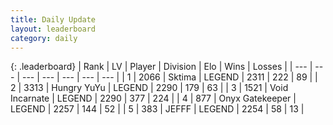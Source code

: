 ```yaml
---
title: Daily Update
layout: leaderboard
category: daily
---
```


{: .leaderboard}
| Rank | LV | Player | Division | Elo | Wins | Losses |
| --- | --- | --- | --- | --- | --- | --- |
| <span data-change="1">1</span> | 2066 | <span title="ID: 353063">Sktima</span> | LEGEND | <span data-change="13">2311</span> | <span data-change="2">222</span> | <span data-change="0">89</span> |
| <span data-change="-1">2</span> | 3313 | <span title="ID: 164871">Hungry YuYu</span> | LEGEND | <span data-change="-16">2290</span> | <span data-change="11">179</span> | <span data-change="7">63</span> |
| <span data-change="3">3</span> | 1521 | <span title="ID: 366840">Void Incarnate</span> | LEGEND | <span data-change="59">2290</span> | <span data-change="17">377</span> | <span data-change="3">224</span> |
| <span data-change="3">4</span> | 877 | <span title="ID: 402846">Onyx Gatekeeper</span> | LEGEND | <span data-change="28">2257</span> | <span data-change="31">144</span> | <span data-change="13">52</span> |
| <span data-change="4">5</span> | 383 | <span title="ID: 488585">JEFFF</span> | LEGEND | <span data-change="27">2254</span> | <span data-change="9">58</span> | <span data-change="2">13</span> |
